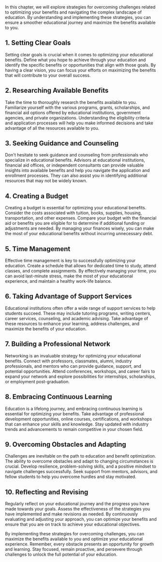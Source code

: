 
In this chapter, we will explore strategies for overcoming challenges related to optimizing your benefits and navigating the complex landscape of education. By understanding and implementing these strategies, you can ensure a smoother educational journey and maximize the benefits available to you.

**1. Setting Clear Goals**
--------------------------

Setting clear goals is crucial when it comes to optimizing your educational benefits. Define what you hope to achieve through your education and identify the specific benefits or opportunities that align with those goals. By having a clear vision, you can focus your efforts on maximizing the benefits that will contribute to your overall success.

**2. Researching Available Benefits**
-------------------------------------

Take the time to thoroughly research the benefits available to you. Familiarize yourself with the various programs, grants, scholarships, and financial aid options offered by educational institutions, government agencies, and private organizations. Understanding the eligibility criteria and application processes will help you make informed decisions and take advantage of all the resources available to you.

**3. Seeking Guidance and Counseling**
--------------------------------------

Don't hesitate to seek guidance and counseling from professionals who specialize in educational benefits. Advisors at educational institutions, financial aid offices, or independent consultants can provide valuable insights into available benefits and help you navigate the application and enrollment processes. They can also assist you in identifying additional resources that may not be widely known.

**4. Creating a Budget**
------------------------

Creating a budget is essential for optimizing your educational benefits. Consider the costs associated with tuition, books, supplies, housing, transportation, and other expenses. Compare your budget with the financial aid or benefits you are eligible for to determine if additional funding or adjustments are needed. By managing your finances wisely, you can make the most of your educational benefits without incurring unnecessary debt.

**5. Time Management**
----------------------

Effective time management is key to successfully optimizing your education. Create a schedule that allows for dedicated time to study, attend classes, and complete assignments. By effectively managing your time, you can avoid last-minute stress, make the most of your educational experience, and maintain a healthy work-life balance.

**6. Taking Advantage of Support Services**
-------------------------------------------

Educational institutions often offer a wide range of support services to help students succeed. These may include tutoring programs, writing centers, career services, counseling, and academic advising. Take advantage of these resources to enhance your learning, address challenges, and maximize the benefits of your education.

**7. Building a Professional Network**
--------------------------------------

Networking is an invaluable strategy for optimizing your educational benefits. Connect with professors, classmates, alumni, industry professionals, and mentors who can provide guidance, support, and potential opportunities. Attend conferences, workshops, and career fairs to expand your network and explore possibilities for internships, scholarships, or employment post-graduation.

**8. Embracing Continuous Learning**
------------------------------------

Education is a lifelong journey, and embracing continuous learning is essential for optimizing your benefits. Take advantage of professional development opportunities, online courses, certifications, and workshops that can enhance your skills and knowledge. Stay updated with industry trends and advancements to remain competitive in your chosen field.

**9. Overcoming Obstacles and Adapting**
----------------------------------------

Challenges are inevitable on the path to education and benefit optimization. The ability to overcome obstacles and adapt to changing circumstances is crucial. Develop resilience, problem-solving skills, and a positive mindset to navigate challenges successfully. Seek support from mentors, advisors, and fellow students to help you overcome hurdles and stay motivated.

**10. Reflecting and Revising**
-------------------------------

Regularly reflect on your educational journey and the progress you have made towards your goals. Assess the effectiveness of the strategies you have implemented and make revisions as needed. By continuously evaluating and adjusting your approach, you can optimize your benefits and ensure that you are on track to achieve your educational objectives.

By implementing these strategies for overcoming challenges, you can maximize the benefits available to you and optimize your educational experience. Remember, every obstacle presents an opportunity for growth and learning. Stay focused, remain proactive, and persevere through challenges to unlock the full potential of your education.
